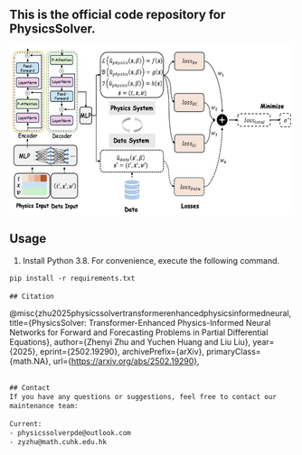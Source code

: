 ## This is the official code repository for PhysicsSolver.

<p align="center">
<img src=".\pic\overall.jpg" height = "300" alt="" align=center />
</p>

## Usage

1. Install Python 3.8. For convenience, execute the following command.

```
pip install -r requirements.txt

## Citation
```
@misc{zhu2025physicssolvertransformerenhancedphysicsinformedneural,
      title={PhysicsSolver: Transformer-Enhanced Physics-Informed Neural Networks for Forward and Forecasting Problems in Partial Differential Equations}, 
      author={Zhenyi Zhu and Yuchen Huang and Liu Liu},
      year={2025},
      eprint={2502.19290},
      archivePrefix={arXiv},
      primaryClass={math.NA},
      url={https://arxiv.org/abs/2502.19290}, 
```

## Contact
If you have any questions or suggestions, feel free to contact our maintenance team:

Current:
- physicssolverpde@outlook.com
- zyzhu@math.cuhk.edu.hk
